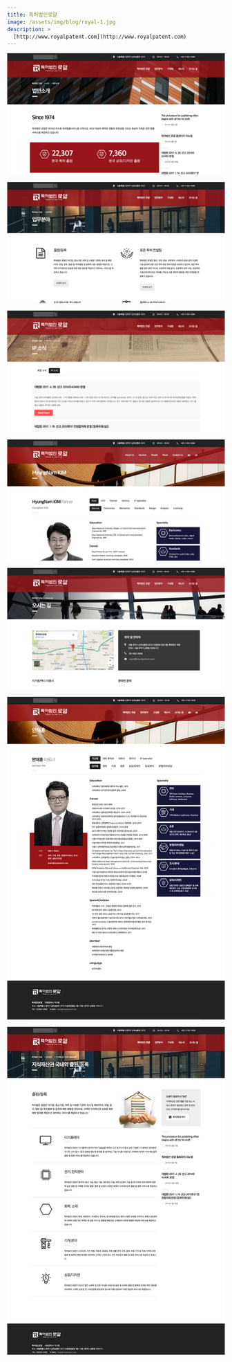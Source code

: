```yaml
---
title: 특허법인로얄
image: /assets/img/blog/royal-1.jpg
description: >
  [http://www.royalpatent.com](http://www.royalpatent.com)
---
```


![](/assets/img/blog/royal-2.jpg)

![](/assets/img/blog/royal-3.jpg)

![](/assets/img/blog/royal-4.jpg)

![](/assets/img/blog/royal-5.jpg)

![](/assets/img/blog/royal-6.jpg)

![](/assets/img/blog/royal-7.jpg)

![](/assets/img/blog/royal-8.jpg)